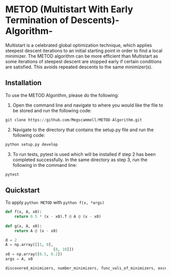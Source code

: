 # METOD (Multistart With Early Termination of Descents)-Algorithm-
Multistart is a celebrated global optimization technique, which applies steepest descent iterations to an initial starting point in order to find a local minimizer. The METOD algorithm can be more efficient than Multistart as some iterations of steepest descent are stopped early if certain conditions are satisfied. This avoids repeated descents to the same minimizer(s). 

## Installation
To use the METOD Algorithm, please do the following:

1) Open the command line and navigate to where you would like the file to be stored and run the following code:
```python
git clone https://github.com/Megscammell/METOD-Algorithm.git
```
2) Navigate to the directory that contains the setup.py file and run the following code:
```python
python setup.py develop
```
3) To run tests, pytest is used which will be installed if step 2 has been completed successfully. In the same directory as step 3, run the following in the command line:
```python
pytest
```

## Quickstart
To apply ```python METOD``` with ```python f(x, *args)```

```python
def f(x, A, x0):
    return 0.5 * (x - x0).T @ A @ (x - x0)
    
def g(x, A, x0):
    return A @ (x - x0)

d = 2
A = np.array([[1, 0],
              	     [0, 10]])
x0 = np.array([0.5, 0.2])
args = A, x0

discovered_minimizers, number_minimizers, func_vals_of_minimizers, excessive_no_descents  = mt.metod(f, g, args, d, num_points=10)
```
